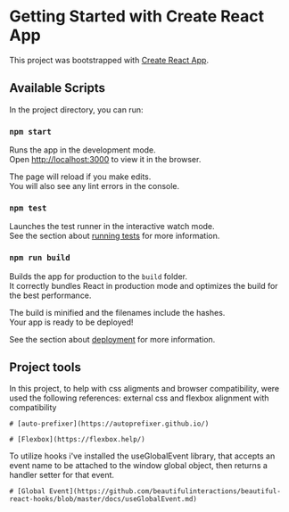 # Getting Started with Create React App

This project was bootstrapped with [Create React App](https://github.com/facebook/create-react-app).

## Available Scripts

In the project directory, you can run:

### `npm start`

Runs the app in the development mode.\
Open [http://localhost:3000](http://localhost:3000) to view it in the browser.

The page will reload if you make edits.\
You will also see any lint errors in the console.

### `npm test`

Launches the test runner in the interactive watch mode.\
See the section about [running tests](https://facebook.github.io/create-react-app/docs/running-tests) for more information.

### `npm run build`

Builds the app for production to the `build` folder.\
It correctly bundles React in production mode and optimizes the build for the best performance.

The build is minified and the filenames include the hashes.\
Your app is ready to be deployed!

See the section about [deployment](https://facebook.github.io/create-react-app/docs/deployment) for more information.

## Project tools

In this project, to help with css aligments and browser compatibility, were used the following references:
external css and flexbox alignment with compatibility

    # [auto-prefixer](https://autoprefixer.github.io/)

    # [Flexbox](https://flexbox.help/)

To utilize hooks i've installed the useGlobalEvent library, that accepts an event name to be attached to the window global object, then returns a handler setter for that event.

    # [Global Event](https://github.com/beautifulinteractions/beautiful-react-hooks/blob/master/docs/useGlobalEvent.md)
